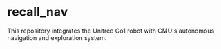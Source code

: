 # recall_nav
This repository integrates the Unitree Go1 robot with CMU's autonomous navigation and exploration system.
